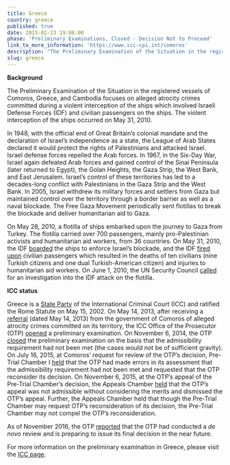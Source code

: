 ```yaml
---
title: Greece
country: greece
published: true
date: 2015-02-23 19:08:00
phase: 'Preliminary Examinations, Closed - Decision Not to Proceed'
link_to_more_information: 'https://www.icc-cpi.int/comoros'
description: "The Preliminary Examination of the Situation in the registered vessels of Comoros, Greece, and Cambodia focuses on alleged atrocity crimes committed during a violent interception of the ships which involved Israeli Defense Forces (IDF) and civilian passengers (pro-Palestinian activists and humanitarian aid workers) on the ships. This preliminary examination focuses on the IDF attack which occurred on May 31, 2010.\_\nOn November 6, 2014, the OTP closed the preliminary examination. However, on July 16, 2015, Pre-Trial Chamber I requested that the OTP reconsider her decision not to open a formal investigation.  On November 6, 2015, the Appeals Chamber dismissed the OTP's appeal and held that the Pre-Trial Chamber may request reconsideration of the OTP's decision. \nAs of November 2016, the OTP reported that it had conducted a de novo review and is preparing to issue its final decision in the near future."
slug: greece
---
```



**Background**

The Preliminary Examination of the Situation in the registered vessels of Comoros, Greece, and Cambodia focuses on alleged atrocity crimes committed during a violent interception of the ships which involved Israeli Defense Forces (IDF) and civilian passengers on the ships. The violent interception of the ships occurred on May 31, 2010.&nbsp; &nbsp;

In 1948, with the official end of Great Britain’s colonial mandate and the declaration of Israel’s independence as a state, the League of Arab States declared it would protect the rights of Palestinians and attacked Israel. Israel defense forces repelled the Arab forces. In 1967, in the Six-Day War, Israel again defeated Arab forces and gained control of the Sinai Peninsula (later returned to Egypt), the Golan Heights, the Gaza Strip, the West Bank, and East Jerusalem. Israel’s control of these territories has led to a decades-long conflict with Palestinians in the Gaza Strip and the West Bank. In 2005, Israel withdrew its military forces and settlers from Gaza but maintained control over the territory through a border barrier as well as a naval blockade. The Free Gaza Movement periodically sent flotillas to break the blockade and deliver humanitarian aid to Gaza.&nbsp;

On May 28, 2010, a flotilla of ships embarked upon the journey to Gaza from Turkey. The flotilla carried over 700 passengers, mainly pro-Palestinian activists and humanitarian aid workers, from 36 countries. On May 31, 2010, the IDF [boarded](https://www.theguardian.com/world/2010/may/31/israel-kills-activists-flotilla-gaza) the ships to enforce Israel’s blockade, and the IDF [fired upon](https://www.theguardian.com/world/2010/may/31/israeli-attacks-gaza-flotilla-activists) civilian passengers which resulted in the deaths of ten civilians (nine Turkish citizens and one dual Turkish-American citizen) and injuries to humanitarian aid workers. On June 1, 2010, the UN Security Council [called](https://www.theguardian.com/world/2010/jun/01/un-condemns-israel-assault-gaza-flotilla) for an investigation into the IDF attack on the flotilla.&nbsp; &nbsp;

**ICC status &nbsp;**

Greece is a [State Party](https://asp.icc-cpi.int/en_menus/asp/states%20parties/western%20european%20and%20other%20states/Pages/greece.aspx) of the International Criminal Court (ICC) and ratified the Rome Statute on May 15, 2002. On May 14, 2013, after receiving a [referral](https://www.icc-cpi.int/iccdocs/otp/Referral-from-Comoros.pdf) (dated May 14, 2013) from the government of Comoros of alleged atrocity crimes committed on its territory, the ICC Office of the Prosecutor (OTP) [opened](https://www.icc-cpi.int/Pages/item.aspx?name=otp-statement-14-05-2013) a preliminary examination. On November 6, 2014, the OTP[ closed](https://www.icc-cpi.int/Pages/item.aspx?name=otp-statement-06-11-2014) the preliminary examination on the basis that the admissibility requirement had not been met (the cases would not be of sufficient gravity). On July 16, 2015, at Comoros’ request for review of the OTP’s decision, Pre-Trial Chamber I [held](https://www.icc-cpi.int/CourtRecords/CR2015_13139.PDF) that the OTP had made errors in its assessment that the admissibility requirement had not been met and requested that the OTP reconsider its decision. On November 6, 2015, at the OTP’s appeal of the Pre-Trial Chamber’s decision, the Appeals Chamber [held](https://www.icc-cpi.int/CourtRecords/CR2015_20965.PDF) that the OTP’s appeal was not admissible without considering the merits and dismissed the OTP’s appeal. Further, the Appeals Chamber held that though the Pre-Trial Chamber may request OTP’s reconsideration of its decision, the Pre-Trial Chamber may not compel the OTP’s reconsideration.

As of November 2016, the OTP [reported](https://www.icc-cpi.int/iccdocs/otp/161114-otp-rep-PE_ENG.pdf) that the OTP had conducted a *de novo* review and is preparing to issue its final decision in the near future.

For more information on the preliminary examination in Greece, please visit the [ICC page](https://www.icc-cpi.int/comoros).&nbsp;